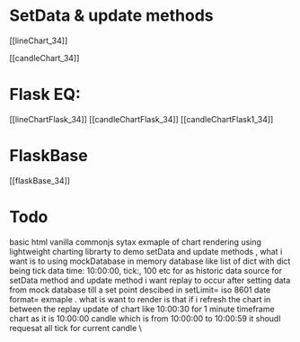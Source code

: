 # SetData & update methods 

[[lineChart_34]]

[[candleChart_34]]

# Flask EQ:

[[lineChartFlask_34]]
[[candleChartFlask_34]]
[[candleChartFlask1_34]]



# FlaskBase

[[flaskBase_34]]

# Todo

basic html vanilla commonjs sytax exmaple of chart rendering  using lightweight charting librarty to demo setData and update methods  ,  what i want is to using mockDatabase in memory database like list of dict with dict being tick data time: 10:00:00, tick:, 100 etc for as historic data  source for setData method and update method i want replay to occur after setting data from mock database till a set point descibed in setLimit= iso 8601 date format= exmaple   . what is want  to  render is that if i refresh the chart in between the replay update of chart like 10:00:30 for 1 minute timeframe chart as it is 10:00:00 candle which is from 10:00:00 to 10:00:59 it shoudl requesat all tick for current candle \\


